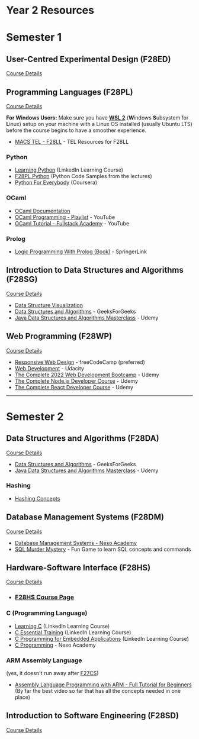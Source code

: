 # Year 2 Resources


# Semester 1

## User-Centred Experimental Design (F28ED)

[Course Details](https://www.hw.ac.uk/documents/pams/202122/F28ED_202122.pdf)

## Programming Languages (F28PL)
[Course Details](https://www.hw.ac.uk/documents/pams/202122/F28PL_202122.pdf)

**For Windows Users:** Make sure you have [**WSL 2**](https://learn.microsoft.com/en-us/windows/wsl/install#upgrade-version-from-wsl-1-to-wsl-2) (**W**indows **S**ubsystem for **L**inux) setup on your machine with a Linux OS installed (usually Ubuntu LTS) before the course begins to have a smoother experience.

- [MACS TEL - F28LL](https://www.macs.hw.ac.uk/tel/resources/category/f28ll-main/) - TEL Resources for F28LL

### Python
- [Learning Python](https://www.linkedin.com/learning/learning-python-14393370?u=2374954) (LinkedIn Learning Course)
- [F28PL Python](https://github.com/KayvanKarim/F28PLPython) (Python Code Samples from the lectures)
- [Python For Everybody](https://www.coursera.org/specializations/python?) (Coursera)

### OCaml
- [OCaml Documentation](https://ocaml.org/docs/first-hour)
- [OCaml Programming - Playlist](https://www.youtube.com/playlist?list=PLre5AT9JnKShBOPeuiD9b-I4XROIJhkIU) - YouTube
- [OCaml Tutorial - Fullstack Academy](https://www.youtube.com/watch?v=PGGl5WcNOIU) - YouTube

### Prolog
- [Logic Programming With Prolog (Book)](https://link-springer-com.ezproxy1.hw.ac.uk/book/10.1007/978-1-4471-5487-7) - SpringerLink

## Introduction to Data Structures and Algorithms (F28SG)
[Course Details](https://www.hw.ac.uk/documents/pams/202122/F28SG_202122.pdf)
- [Data Structure Visualization](https://www.cs.usfca.edu/~galles/visualization/Algorithms.html)
- [Data Structures and Algorithms](https://practice.geeksforgeeks.org/courses/dsa-self-paced) - GeeksForGeeks
- [Java Data Structures and Algorithms Masterclass](https://www.udemy.com/course/java-data-structures-and-algorithms-masterclass/) - Udemy

## Web Programming (F28WP)
[Course Details](https://www.hw.ac.uk/documents/pams/202122/F28WP_202122.pdf)

- [Responsive Web Design](https://www.freecodecamp.org/learn/2022/responsive-web-design/) - freeCodeCamp (preferred)
- [Web Development](https://www.youtube.com/playlist?list=PLAwxTw4SYaPlLXUhUNt1wINWrrH9axjcI) - Udacity
- [The Complete 2022 Web Development Bootcamp](https://www.udemy.com/course/the-complete-web-development-bootcamp/) - Udemy
- [The Complete Node.js Developer Course](https://www.udemy.com/course/the-complete-nodejs-developer-course-2/) - Udemy
- [The Complete React Developer Course](https://www.udemy.com/course/react-2nd-edition/) - Udemy
---

# Semester 2

## Data Structures and Algorithms (F28DA)
[Course Details](https://www.hw.ac.uk/documents/pams/202122/F28DA_202122.pdf)
- [Data Structures and Algorithms](https://practice.geeksforgeeks.org/courses/dsa-self-paced) - GeeksForGeeks
- [Java Data Structures and Algorithms Masterclass](https://www.udemy.com/course/java-data-structures-and-algorithms-masterclass/) - Udemy

### Hashing
- [Hashing Concepts](https://www.youtube.com/playlist?list=PLprfEn_dJT08ResHBUWgoS9qXnk29iHoM)

## Database Management Systems (F28DM)
[Course Details](https://www.hw.ac.uk/documents/pams/202122/F28DM_202122.pdf)

- [Database Management Systems - Neso Academy](https://www.youtube.com/playlist?list=PLBlnK6fEyqRi_CUQ-FXxgzKQ1dwr_ZJWZ)
- [SQL Murder Mystery](http://mystery.knightlab.com/) - Fun Game to learn SQL concepts and commands

## Hardware-Software Interface (F28HS)
[Course Details](https://www.hw.ac.uk/documents/pams/202122/F28HS_202122.pdf)

- ### [F28HS Course Page](https://www.macs.hw.ac.uk/~hwloidl/Courses/F28HS/)

### C (Programming Language)
- [Learning C](https://www.linkedin.com/learning/learning-c-5?u=2374954) (LinkedIn Learning Course)
- [C Essential Training](https://www.linkedin.com/learning/c-essential-training?u=2374954) (LinkedIn Learning Course)
- [C Programming for Embedded Applications](https://www.linkedin.com/learning/c-programming-for-embedded-applications-14537235?u=2374954) (LinkedIn Learning Course)
- [C Programming](https://www.youtube.com/playlist?list=PLBlnK6fEyqRggZZgYpPMUxdY1CYkZtARR) - Neso Academy

### ARM Assembly Language
(yes, it doesn't run away after [F27CS](Year1.md#introduction-to-computer-systems-f27cs))
- [Assembly Language Programming with ARM - Full Tutorial for Beginners](https://youtu.be/gfmRrPjnEw4)<br>
(By far the best video so far that has all the concepts needed in one place)

## Introduction to Software Engineering (F28SD)
[Course Details](https://www.hw.ac.uk/documents/pams/202122/F28SD_202122.pdf)
